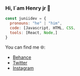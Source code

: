### Hi, I´am Henry jr 👋
```js
const juniidev = {
  pronouns: "he" | "him",
  code: [Javascript, HTML, CSS,
  tools: [React, Node,]
}
```
You can find me 🌐:
- [Behance](https://www.behance.net/henrymatarrita)
- [Twitter](https://twitter.com/Henry_jr_1)
- [Instagram](https://www.instagram.com/_henry.jr/)



<!--
**juniidev/juniidev** is a ✨ _special_ ✨ repository because its `README.md` (this file) appears on your GitHub profile.

Here are some ideas to get you started:

- 🔭 I’m currently working on ...
- 🌱 I’m currently learning ...
- 👯 I’m looking to collaborate on ...
- 🤔 I’m looking for help with ...
- 💬 Ask me about ...
- 📫 How to reach me: ...
- 😄 Pronouns: ...
- ⚡ Fun fact: ...
-->
